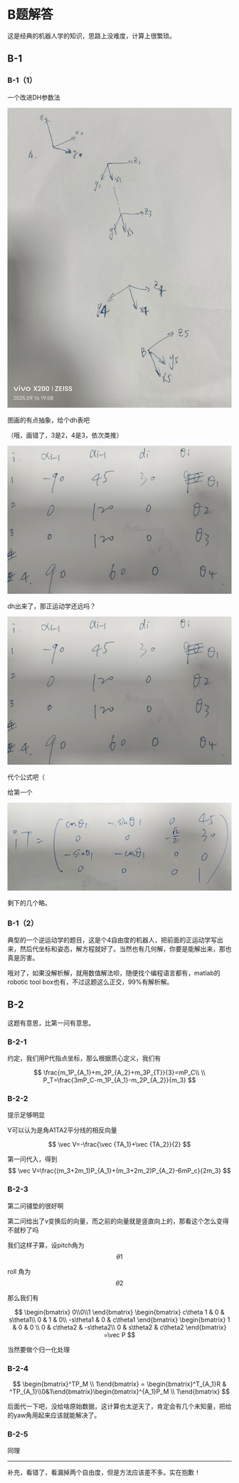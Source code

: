 # B题解答

这是经典的机器人学的知识，思路上没难度，计算上很繁琐。

## B-1

### B-1（1）

一个改进DH参数法

![alt text](figure/62405537fa7d5c8fa45ea6678a3240a9.jpg)

图画的有点抽象，给个dh表吧

（哦，画错了，3是2，4是3，依次类推）

![alt text](figure/image-2.png)

dh出来了，那正运动学还远吗？

![alt text](figure/image-3.png)

代个公式吧（

给第一个 

![alt text](figure/image-4.png)

剩下的几个略。

### B-1（2）

典型的一个逆运动学的题目，这是个4自由度的机器人，把前面的正运动学写出来，然后代坐标和姿态，解方程就好了。当然也有几何解，你要是能解出来，那也真是厉害。

哦对了，如果没解析解，就用数值解法呗，随便找个编程语言都有，matlab的robotic tool box也有，不过这题这么正交，99%有解析解。

## B-2

这题有意思，比第一问有意思。

### B-2-1

约定，我们用P代指点坐标，那么根据质心定义，我们有

$$
\frac{m_1P_{A_1}+m_2P_{A_2}+m_3P_{T}}{3}=mP_C\\ \\ P_T=\frac{3mP_C-m_1P_{A_1}-m_2P_{A_2}}{m_3}
$$

### B-2-2

提示足够明显

V可以认为是角A1TA2平分线的相反向量

$$
\vec V=-\frac{\vec {TA_1}+\vec {TA_2}}{2}
$$

第一问代入，得到
$$
\vec V=\frac{(m_3+2m_1)P_{A_1}+(m_3+2m_2)P_{A_2}-6mP_c}{2m_3}
$$

### B-2-3

第二问铺垫的很好啊

第二问给出了v变换后的向量，而之前的向量就是竖直向上的，那看这个怎么变得不就秒了吗

我们这样子算，设pitch角为$$\theta 1$$

roll 角为
$$\theta 2$$

那么我们有

$$
\begin{bmatrix}
0\\0\\1
\end{bmatrix}
\begin{bmatrix}
c\theta 1 & 0 & s\theta1\\
0 & 1 & 0\\
-s\theta1 & 0 & c\theta1
\end{bmatrix}
\begin{bmatrix}
1 & 0 & 0 \\
0 & c\theta2 & -s\theta2\\
0 & s\theta2 & c\theta2
\end{bmatrix}
=\vec P 
$$

当然要做个归一化处理

### B-2-4

$$
\begin{bmatrix}^TP_M \\ 1\end{bmatrix} = \begin{bmatrix}^T_{A_1}R & ^TP_{A_1}\\0&1\end{bmatrix}\begin{bmatrix}^{A_1}P_M \\ 1\end{bmatrix}
$$

后面代一下吧，没给啥原始数据，这计算也太逆天了，肯定会有几个未知量，把给的yaw角用起来应该就能解决了。

### B-2-5

同理

----

补充，看错了，看漏掉两个自由度，但是方法应该差不多。实在抱歉！
